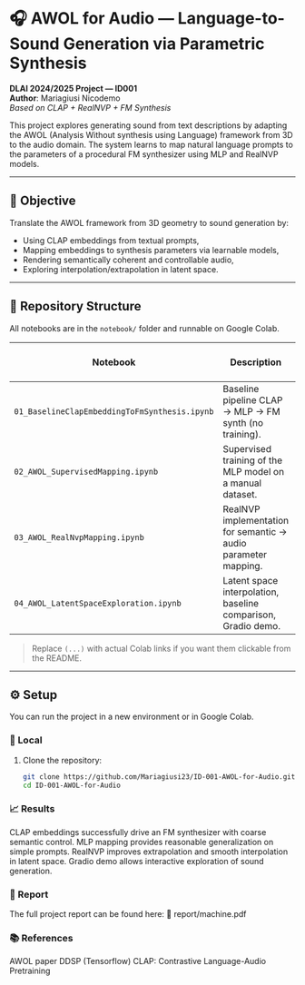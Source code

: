 # 🎧 AWOL for Audio — Language-to-Sound Generation via Parametric Synthesis

**DLAI 2024/2025 Project — ID001**  
**Author**: Mariagiusi Nicodemo  
*Based on CLAP + RealNVP + FM Synthesis*

This project explores generating sound from text descriptions by adapting the AWOL (Analysis Without synthesis using Language) framework from 3D to the audio domain. The system learns to map natural language prompts to the parameters of a procedural FM synthesizer using MLP and RealNVP models.

---

## 🎯 Objective

Translate the AWOL framework from 3D geometry to sound generation by:

- Using CLAP embeddings from textual prompts,  
- Mapping embeddings to synthesis parameters via learnable models,  
- Rendering semantically coherent and controllable audio,  
- Exploring interpolation/extrapolation in latent space.

---

## 🧱 Repository Structure

All notebooks are in the `notebook/` folder and runnable on Google Colab.

| Notebook                                  | Description                                                                | Open in Colab |
|------------------------------------------|----------------------------------------------------------------------------|----------------|
| `01_BaselineClapEmbeddingToFmSynthesis.ipynb` | Baseline pipeline CLAP → MLP → FM synth (no training).                    | [▶️ Open](...) |
| `02_AWOL_SupervisedMapping.ipynb`        | Supervised training of the MLP model on a manual dataset.                 | [▶️ Open](...) |
| `03_AWOL_RealNvpMapping.ipynb`           | RealNVP implementation for semantic → audio parameter mapping.           | [▶️ Open](...) |
| `04_AWOL_LatentSpaceExploration.ipynb`   | Latent space interpolation, baseline comparison, Gradio demo.            | [▶️ Open](...) |

> Replace `(...)` with actual Colab links if you want them clickable from the README.

---

## ⚙️ Setup

You can run the project in a new environment or in Google Colab.

### 🔧 Local

1. Clone the repository:
   ```bash
   git clone https://github.com/Mariagiusi23/ID-001-AWOL-for-Audio.git
   cd ID-001-AWOL-for-Audio

### 📈 Results

CLAP embeddings successfully drive an FM synthesizer with coarse semantic control.
MLP mapping provides reasonable generalization on simple prompts.
RealNVP improves extrapolation and smooth interpolation in latent space.
Gradio demo allows interactive exploration of sound generation.

### 📄 Report

The full project report can be found here:
📘 report/machine.pdf

### 📚 References

AWOL paper
DDSP (Tensorflow)
CLAP: Contrastive Language-Audio Pretraining



